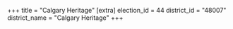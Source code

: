 +++
title = "Calgary Heritage"
[extra]
election_id = 44
district_id = "48007"
district_name = "Calgary Heritage"
+++

